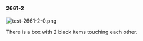 #### 2661-2
![test-2661-2-0.png](https://github.com/lil-lab/nlvr/raw/master/nlvr/test/images/4/test-2661-2-0.png "test-2661-2-0.png")

There is a box with 2 black items touching each other.